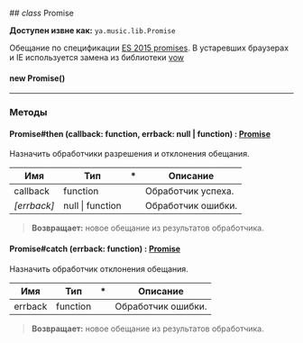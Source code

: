##<a name="Promise"></a> *class* Promise

**Доступен извне как:** `ya.music.lib.Promise`

Обещание по спецификации [ES 2015 promises](https://developer.mozilla.org/ru/docs/Web/JavaScript/Reference/Global_Objects/Promise). В устаревших браузерах и IE используется замена из библиотеки [vow](http://github.com/dfilatov/vow.git)

#### new Promise()

----

### Методы

#### <a name="Promise..then"></a> Promise#then (callback: function, errback: null \| function) : [Promise](Promise.md#Promise) 

Назначить обработчики разрешения и отклонения обещания.

| Имя | Тип | * | Описание |
| --- | --- | --- | --- |
| callback | function |  | Обработчик успеха. |
| *\[errback\]* | null \| function |  | Обработчик ошибки. |

> **Возвращает:** новое обещание из результатов обработчика.

#### <a name="Promise..catch"></a> Promise#catch (errback: function) : [Promise](Promise.md#Promise) 

Назначить обработчик отклонения обещания.

| Имя | Тип | * | Описание |
| --- | --- | --- | --- |
| errback | function |  | Обработчик ошибки. |

> **Возвращает:** новое обещание из результатов обработчика.

